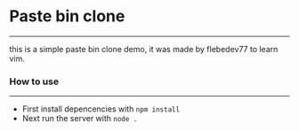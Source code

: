 # Paste bin clone
---
this is a simple paste bin clone demo, it was made by flebedev77 to learn vim.


### How to use
---
 - First install depencencies with `npm install`
 - Next run the server with `node .`
